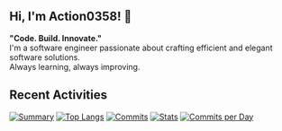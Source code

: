 ## Hi, I'm Action0358! 👋  
**"Code. Build. Innovate."**  
I'm a software engineer passionate about crafting efficient and elegant software solutions.  
Always learning, always improving.  

<!--
**Action0358/Action0358** is a ✨ _special_ ✨ repository because its `README.md` (this file) appears on your GitHub profile.

Here are some ideas to get you started:

- 🔭 I’m currently working on ...
- 🌱 I’m currently learning ...
- 👯 I’m looking to collaborate on ...
- 🤔 I’m looking for help with ...
- 💬 Ask me about ...
- 📫 How to reach me: ...
- 😄 Pronouns: ...
- ⚡ Fun fact: ...
-->

## Recent Activities

[![Summary](https://github-profile-summary-cards.vercel.app/api/cards/profile-details?username=Action0358&theme=github_dark)](https://github.com/Action0358)
[![Top Langs](https://github-profile-summary-cards.vercel.app/api/cards/repos-per-language?username=Action0358&theme=github_dark)](https://github.com/Action0358)
[![Commits](https://github-profile-summary-cards.vercel.app/api/cards/most-commit-language?username=Action0358&theme=github_dark)](https://github.com/Action0358)
[![Stats](https://github-profile-summary-cards.vercel.app/api/cards/stats?username=Action0358&theme=github_dark)](https://github.com/Action0358)
[![Commits per Day](https://github-profile-summary-cards.vercel.app/api/cards/productive-time?username=Action0358&theme=github_dark)](https://github.com/Action0358)

